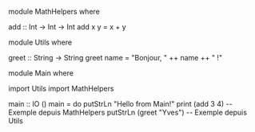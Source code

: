 module MathHelpers where

add :: Int -> Int -> Int
add x y = x + y


module Utils where

greet :: String -> String
greet name = "Bonjour, " ++ name ++ " !"


module Main where

import Utils
import MathHelpers

main :: IO ()
main = do
    putStrLn "Hello from Main!"
    print (add 3 4)        -- Exemple depuis MathHelpers
    putStrLn (greet "Yves") -- Exemple depuis Utils

